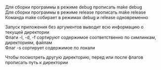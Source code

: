 Для сборки программы в режиме debug прописать make debug  
Для сборки программы в режиме release прописать make release  
Команда make собирает в режимах debug и release одновременно  

Запуск приложения без аргументов выводит всю информацию о текущей директории  
Флаги -l, -d, -f сортируют содержимое соответственно по симлинкам, директориям, файлам  
Флаг -s сортирует содержимое по локали  

Чтобы посмотреть другую директорию, перед или после флагов прописать путь к директории
